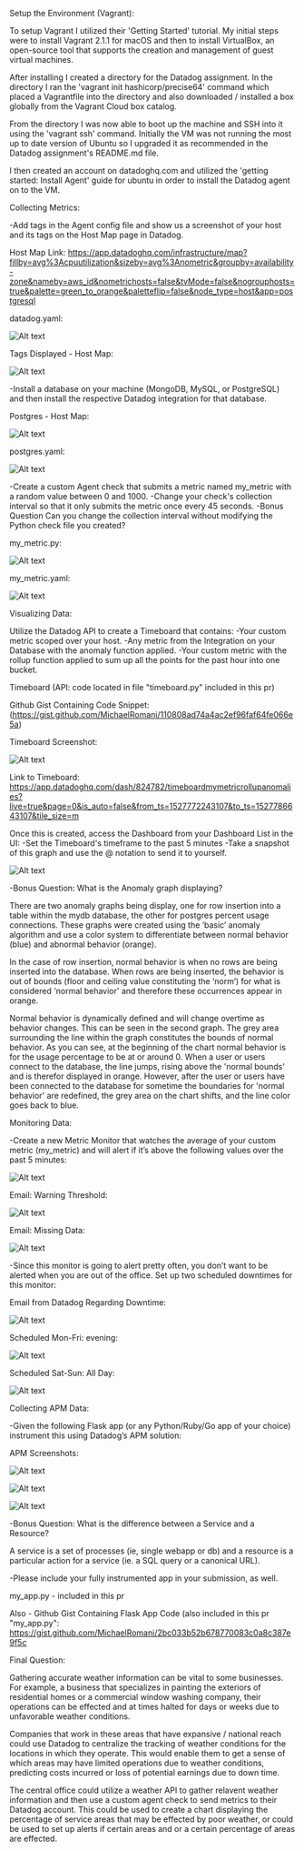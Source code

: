 Setup the Environment (Vagrant):

To setup Vagrant I utilized their 'Getting Started' tutorial. My initial steps were to install Vagrant 2.1.1 for macOS and then to install VirtualBox, an open-source tool that supports the creation and management of guest virtual machines.

After installing I created a directory for the Datadog assignment.  In the directory I ran the 'vagrant init hashicorp/precise64' command which placed a Vagrantfile into the directory and also downloaded / installed a box globally from the Vagrant Cloud box catalog.

From the directory I was now able to boot up the machine and SSH into it using the 'vagrant ssh' command.  Initially the VM was not running the most up to date version of Ubuntu so I upgraded it as recommended in the Datadog assignment's README.md file.

I then created an account on datadoghq.com and utilized the 'getting started: Install Agent' guide for ubuntu in order to install the Datadog agent on to the VM.

Collecting Metrics:

-Add tags in the Agent config file and show us a screenshot of your host and its tags on the Host Map page in Datadog.

Host Map Link:
https://app.datadoghq.com/infrastructure/map?fillby=avg%3Acpuutilization&sizeby=avg%3Anometric&groupby=availability-zone&nameby=aws_id&nometrichosts=false&tvMode=false&nogrouphosts=true&palette=green_to_orange&paletteflip=false&node_type=host&app=postgresql

datadog.yaml:

![Alt text](https://user-images.githubusercontent.com/29218846/40798365-e02deb52-64d8-11e8-9e56-e5daa62c9120.png)

Tags Displayed - Host Map:

![Alt text](https://user-images.githubusercontent.com/29218846/40798398-f35a07ce-64d8-11e8-998f-731080d88a54.png)

-Install a database on your machine (MongoDB, MySQL, or PostgreSQL) and then install the respective Datadog integration for that database.

Postgres - Host Map:

![Alt text](https://user-images.githubusercontent.com/29218846/40798416-febcb7a6-64d8-11e8-9bd7-4a8b2580d17f.png)

postgres.yaml:

![Alt text](https://user-images.githubusercontent.com/29218846/40798434-0c7ddfb4-64d9-11e8-9306-df1e134e2aec.png)

-Create a custom Agent check that submits a metric named my_metric with a random value between 0 and 1000.
-Change your check's collection interval so that it only submits the metric once every 45 seconds.
-Bonus Question Can you change the collection interval without modifying the Python check file you created?

my_metric.py:

![Alt text](https://user-images.githubusercontent.com/29218846/40798463-1cce3cd8-64d9-11e8-821c-848e5b512ab0.png)

my_metric.yaml:

![Alt text](https://user-images.githubusercontent.com/29218846/40798474-255cd49a-64d9-11e8-8999-6ce0bb637e3d.png)

Visualizing Data:

Utilize the Datadog API to create a Timeboard that contains:
-Your custom metric scoped over your host.
-Any metric from the Integration on your Database with the anomaly function applied.
-Your custom metric with the rollup function applied to sum up all the points for the past hour into one bucket.

Timeboard (API: code located in file "timeboard.py" included in this pr)

Github Gist Containing Code Snippet:
(https://gist.github.com/MichaelRomani/110808ad74a4ac2ef96faf64fe066e5a)

Timeboard Screenshot:

![Alt text](https://user-images.githubusercontent.com/29218846/40798527-3be3e348-64d9-11e8-97ec-418743e8a1a4.png)

Link to Timeboard:
https://app.datadoghq.com/dash/824782/timeboardmymetricrollupanomalies?live=true&page=0&is_auto=false&from_ts=1527772243107&to_ts=1527786643107&tile_size=m

Once this is created, access the Dashboard from your Dashboard List in the UI:
-Set the Timeboard's timeframe to the past 5 minutes
-Take a snapshot of this graph and use the @ notation to send it to yourself.

![Alt text](https://user-images.githubusercontent.com/29218846/40798554-4ee22ffe-64d9-11e8-9291-bdb0b7cb189b.png)

-Bonus Question: What is the Anomaly graph displaying?

There are two anomaly graphs being display, one for row insertion into a table within the mydb database, the other for postgres percent usage connections.  These graphs were created using the ‘basic’ anomaly algorithm and use a color system to differentiate between normal behavior (blue) and abnormal behavior (orange).

In the case of row insertion, normal behavior is when no rows are being inserted into the database.  When rows are being inserted, the behavior is out of bounds (floor and ceiling value constituting the ‘norm’) for what is considered 'normal behavior' and therefore these occurrences appear in orange.

Normal behavior is dynamically defined and will change overtime as behavior changes.  This can be seen in the second graph.  The grey area surrounding the line within the graph constitutes the bounds of normal behavior.  As you can see, at the beginning of the chart normal behavior is for the usage percentage to be at or around 0.  When a user or users connect to the database, the line jumps, rising above the 'normal bounds' and is therefor displayed in orange.  However, after the user or users have been connected to the database for sometime the boundaries for 'normal behavior' are redefined, the grey area on the chart shifts, and the line color goes back to blue.

Monitoring Data:

-Create a new Metric Monitor that watches the average of your custom metric (my_metric) and will alert if it’s above the following values over the past 5 minutes:

![Alt text](https://user-images.githubusercontent.com/29218846/40798626-839fbf5e-64d9-11e8-902f-43709e81c988.png)

Email: Warning Threshold:

![Alt text](https://user-images.githubusercontent.com/29218846/40798653-97a993da-64d9-11e8-8f3e-8ccf5a7aa9bb.png)

Email: Missing Data:

![Alt text](https://user-images.githubusercontent.com/29218846/40798681-a5ab65d0-64d9-11e8-9945-3bd9213d5414.png)

-Since this monitor is going to alert pretty often, you don’t want to be alerted when you are out of the office. Set up two scheduled downtimes for this monitor:

Email from Datadog Regarding Downtime:

![Alt text](https://user-images.githubusercontent.com/29218846/40798701-afcaa012-64d9-11e8-8f89-969d0cad594e.png)

Scheduled Mon-Fri: evening:

![Alt text](https://user-images.githubusercontent.com/29218846/40798722-b870e654-64d9-11e8-96f9-0ea819a172ac.png)

Scheduled Sat-Sun: All Day:

![Alt text](https://user-images.githubusercontent.com/29218846/40798737-c0fe4244-64d9-11e8-8442-68245eaa86f7.png)

Collecting APM Data:

-Given the following Flask app (or any Python/Ruby/Go app of your choice) instrument this using Datadog’s APM solution:

APM Screenshots:

![Alt text](https://user-images.githubusercontent.com/29218846/40812685-14e93d7a-6505-11e8-90e7-452f0daf66cb.png)

![Alt text](https://user-images.githubusercontent.com/29218846/40798782-dda5f518-64d9-11e8-9848-75a33da5a4d9.png)

![Alt text](https://user-images.githubusercontent.com/29218846/40798799-e6281202-64d9-11e8-82bf-bbd39fcb3531.png)

-Bonus Question: What is the difference between a Service and a Resource?

A service is a set of processes (ie, single webapp or db) and a resource is a particular action for a service (ie. a SQL query or a canonical URL).

-Please include your fully instrumented app in your submission, as well.

my_app.py - included in this pr

Also - Github Gist Containing Flask App Code (also included in this pr "my_app.py":
https://gist.github.com/MichaelRomani/2bc033b52b678770083c0a8c387e9f5c

Final Question:

Gathering accurate weather information can be vital to some businesses.  For example, a business that specializes in painting the exteriors of residential homes or a commercial window washing company, their operations can be effected and at times halted for days or weeks due to unfavorable weather conditions.

Companies that work in these areas that have expansive / national reach could use Datadog to centralize the tracking of weather conditions for the locations in which they operate.  This would enable them to get a sense of which areas may have limited operations due to weather conditions, predicting costs incurred or loss of potential earnings due to down time.

The central office could utilize a weather API to gather relavent weather information and then use a custom agent check to send metrics to their Datadog account.  This could be used to create a chart displaying the percentage of service areas that may be effected by poor weather, or could be used to set up alerts if certain areas and or a certain percentage of areas are effected.


